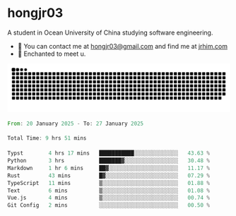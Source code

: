 # hongjr03

A student in Ocean University of China studying software engineering. 

- 📧 You can contact me at hongjr03@gmail.com and find me at [jrhim.com](https://jrhim.com/)
- 💜 Enchanted to meet u.

![snake_animation](https://raw.githubusercontent.com/hongjr03/hongjr03/output/github-contribution-grid-snake.svg)

<!--START_SECTION:waka-->

```rust
From: 20 January 2025 - To: 27 January 2025

Total Time: 9 hrs 51 mins

Typst        4 hrs 17 mins   ███████████░░░░░░░░░░░░░░   43.63 %
Python       3 hrs           ███████▓░░░░░░░░░░░░░░░░░   30.48 %
Markdown     1 hr 6 mins     ██▓░░░░░░░░░░░░░░░░░░░░░░   11.17 %
Rust         43 mins         █▓░░░░░░░░░░░░░░░░░░░░░░░   07.29 %
TypeScript   11 mins         ▒░░░░░░░░░░░░░░░░░░░░░░░░   01.88 %
Text         6 mins          ▒░░░░░░░░░░░░░░░░░░░░░░░░   01.08 %
Vue.js       4 mins          ▒░░░░░░░░░░░░░░░░░░░░░░░░   00.74 %
Git Config   2 mins          ░░░░░░░░░░░░░░░░░░░░░░░░░   00.50 %
```

<!--END_SECTION:waka-->
